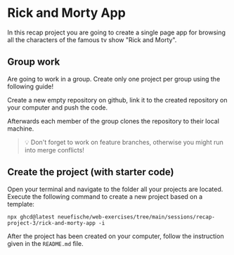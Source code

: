 # Rick and Morty App

In this recap project you are going to create a single page app for browsing all the characters of
the famous tv show "Rick and Morty".

## Group work

Are going to work in a group. Create only one project per group using the following guide!

Create a new empty repository on github, link it to the created repository on your computer and push
the code.

Afterwards each member of the group clones the repository to their local machine.

> 💡 Don't forget to work on feature branches, otherwise you might run into merge conflicts!

## Create the project (with starter code)

Open your terminal and navigate to the folder all your projects are located. Execute the following
command to create a new project based on a template:

`npx ghcd@latest neuefische/web-exercises/tree/main/sessions/recap-project-3/rick-and-morty-app -i`

After the project has been created on your computer, follow the instruction given in the `README.md`
file.
